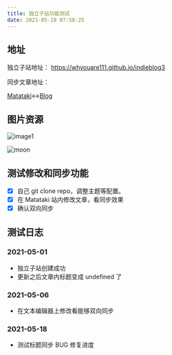 ```yaml
---
title: 独立子站功能测试
date: 2021-05-18 07:58:25
---
```





## 地址

独立子站地址： https://whyouare111.github.io/indieblog3

同步文章地址：

[Matataki](https://www.matataki.io/p/8685)<->[Blog](https://whyouare111.github.io/indieblog3/2021/05/Gh2021059ce79dd7c25446b568068eacd0dd34b5/)


## 图片资源


![image1](https://10.via0.com/ipfs/bafybeih5mhwj2hrhqp35o377pnbc3wf3pbwaep5yupy6ee73zqq6xm6dja)

![moon](https://images.unsplash.com/photo-1509647648544-a3e09b751ad6?ixid=MnwxMjA3fDB8MHx0b3BpYy1mZWVkfDF8NnNNVmpUTFNrZVF8fGVufDB8fHx8&ixlib=rb-1.2.1&w=1000&q=80)

## 测试修改和同步功能

- [x] 自己 git clone repo，调整主题等配置。
- [x] 在 Matataki 站内修改文章，看同步效果
- [x] 确认双向同步

## 测试日志

### 2021-05-01

- 独立子站创建成功
- 更新之后文章内标题变成 undefined 了

### 2021-05-06

- 在文本编辑器上修改看能够双向同步

### 2021-05-18

- 测试标题同步 BUG 修复进度

